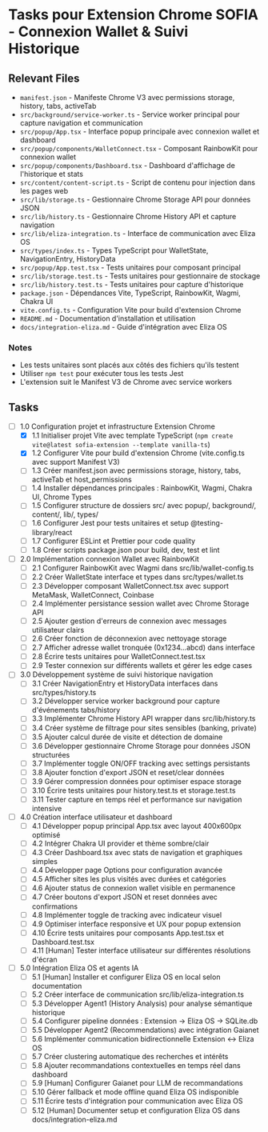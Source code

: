# Tasks pour Extension Chrome SOFIA - Connexion Wallet & Suivi Historique

## Relevant Files

- `manifest.json` - Manifeste Chrome V3 avec permissions storage, history, tabs, activeTab
- `src/background/service-worker.ts` - Service worker principal pour capture navigation et communication
- `src/popup/App.tsx` - Interface popup principale avec connexion wallet et dashboard  
- `src/popup/components/WalletConnect.tsx` - Composant RainbowKit pour connexion wallet
- `src/popup/components/Dashboard.tsx` - Dashboard d'affichage de l'historique et stats
- `src/content/content-script.ts` - Script de contenu pour injection dans les pages web
- `src/lib/storage.ts` - Gestionnaire Chrome Storage API pour données JSON
- `src/lib/history.ts` - Gestionnaire Chrome History API et capture navigation
- `src/lib/eliza-integration.ts` - Interface de communication avec Eliza OS
- `src/types/index.ts` - Types TypeScript pour WalletState, NavigationEntry, HistoryData
- `src/popup/App.test.tsx` - Tests unitaires pour composant principal
- `src/lib/storage.test.ts` - Tests unitaires pour gestionnaire de stockage
- `src/lib/history.test.ts` - Tests unitaires pour capture d'historique
- `package.json` - Dépendances Vite, TypeScript, RainbowKit, Wagmi, Chakra UI
- `vite.config.ts` - Configuration Vite pour build d'extension Chrome
- `README.md` - Documentation d'installation et utilisation
- `docs/integration-eliza.md` - Guide d'intégration avec Eliza OS

### Notes
- Les tests unitaires sont placés aux côtés des fichiers qu'ils testent
- Utiliser `npm test` pour exécuter tous les tests Jest
- L'extension suit le Manifest V3 de Chrome avec service workers

## Tasks

- [ ] 1.0 Configuration projet et infrastructure Extension Chrome
  - [x] 1.1 Initialiser projet Vite avec template TypeScript (`npm create vite@latest sofia-extension --template vanilla-ts`)
  - [x] 1.2 Configurer Vite pour build d'extension Chrome (vite.config.ts avec support Manifest V3)
  - [ ] 1.3 Créer manifest.json avec permissions storage, history, tabs, activeTab et host_permissions
  - [ ] 1.4 Installer dépendances principales : RainbowKit, Wagmi, Chakra UI, Chrome Types
  - [ ] 1.5 Configurer structure de dossiers src/ avec popup/, background/, content/, lib/, types/
  - [ ] 1.6 Configurer Jest pour tests unitaires et setup @testing-library/react
  - [ ] 1.7 Configurer ESLint et Prettier pour code quality
  - [ ] 1.8 Créer scripts package.json pour build, dev, test et lint

- [ ] 2.0 Implémentation connexion Wallet avec RainbowKit
  - [ ] 2.1 Configurer RainbowKit avec Wagmi dans src/lib/wallet-config.ts
  - [ ] 2.2 Créer WalletState interface et types dans src/types/wallet.ts
  - [ ] 2.3 Développer composant WalletConnect.tsx avec support MetaMask, WalletConnect, Coinbase
  - [ ] 2.4 Implémenter persistance session wallet avec Chrome Storage API
  - [ ] 2.5 Ajouter gestion d'erreurs de connexion avec messages utilisateur clairs
  - [ ] 2.6 Créer fonction de déconnexion avec nettoyage storage
  - [ ] 2.7 Afficher adresse wallet tronquée (0x1234...abcd) dans interface
  - [ ] 2.8 Écrire tests unitaires pour WalletConnect.test.tsx
  - [ ] 2.9 Tester connexion sur différents wallets et gérer les edge cases

- [ ] 3.0 Développement système de suivi historique navigation
  - [ ] 3.1 Créer NavigationEntry et HistoryData interfaces dans src/types/history.ts
  - [ ] 3.2 Développer service worker background pour capture d'événements tabs/history
  - [ ] 3.3 Implémenter Chrome History API wrapper dans src/lib/history.ts
  - [ ] 3.4 Créer système de filtrage pour sites sensibles (banking, private)
  - [ ] 3.5 Ajouter calcul durée de visite et détection de domaine
  - [ ] 3.6 Développer gestionnaire Chrome Storage pour données JSON structurées
  - [ ] 3.7 Implémenter toggle ON/OFF tracking avec settings persistants
  - [ ] 3.8 Ajouter fonction d'export JSON et reset/clear données
  - [ ] 3.9 Gérer compression données pour optimiser espace storage
  - [ ] 3.10 Écrire tests unitaires pour history.test.ts et storage.test.ts
  - [ ] 3.11 Tester capture en temps réel et performance sur navigation intensive

- [ ] 4.0 Création interface utilisateur et dashboard
  - [ ] 4.1 Développer popup principal App.tsx avec layout 400x600px optimisé
  - [ ] 4.2 Intégrer Chakra UI provider et thème sombre/clair
  - [ ] 4.3 Créer Dashboard.tsx avec stats de navigation et graphiques simples
  - [ ] 4.4 Développer page Options pour configuration avancée
  - [ ] 4.5 Afficher sites les plus visités avec durées et catégories
  - [ ] 4.6 Ajouter status de connexion wallet visible en permanence
  - [ ] 4.7 Créer boutons d'export JSON et reset données avec confirmations
  - [ ] 4.8 Implémenter toggle de tracking avec indicateur visuel
  - [ ] 4.9 Optimiser interface responsive et UX pour popup extension
  - [ ] 4.10 Écrire tests unitaires pour composants App.test.tsx et Dashboard.test.tsx
  - [ ] 4.11 [Human] Tester interface utilisateur sur différentes résolutions d'écran

- [ ] 5.0 Intégration Eliza OS et agents IA
  - [ ] 5.1 [Human] Installer et configurer Eliza OS en local selon documentation
  - [ ] 5.2 Créer interface de communication src/lib/eliza-integration.ts
  - [ ] 5.3 Développer Agent1 (History Analysis) pour analyse sémantique historique
  - [ ] 5.4 Configurer pipeline données : Extension → Eliza OS → SQLite.db
  - [ ] 5.5 Développer Agent2 (Recommendations) avec intégration Gaianet
  - [ ] 5.6 Implémenter communication bidirectionnelle Extension ↔ Eliza OS
  - [ ] 5.7 Créer clustering automatique des recherches et intérêts
  - [ ] 5.8 Ajouter recommandations contextuelles en temps réel dans dashboard
  - [ ] 5.9 [Human] Configurer Gaianet pour LLM de recommandations
  - [ ] 5.10 Gérer fallback et mode offline quand Eliza OS indisponible
  - [ ] 5.11 Écrire tests d'intégration pour communication avec Eliza OS
  - [ ] 5.12 [Human] Documenter setup et configuration Eliza OS dans docs/integration-eliza.md 